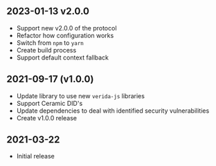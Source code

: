 
2023-01-13 v2.0.0
----------------------

- Support new v2.0.0 of the protocol
- Refactor how configuration works
- Switch from `npm` to `yarn`
- Create build process
- Support default context fallback

2021-09-17 (v1.0.0)
------------------

* Update library to use new `verida-js` libraries
* Support Ceramic DID's
* Update dependencies to deal with identified security vulnerabilities
* Create v1.0.0 release


2021-03-22
------------------

* Initial release
